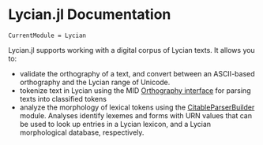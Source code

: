 # Lycian.jl Documentation
```@meta
CurrentModule = Lycian
```


Lycian.jl supports working with a digital corpus of Lycian texts.  It allows you to:

- validate the orthography of a text, and convert between an ASCII-based orthography and the Lycian range of Unicode.
- tokenize text in Lycian using the MID [Orthography interface](https://hcmid.github.io/Orthography.jl/stable/) for parsing texts into classified tokens
- analyze the morphology of lexical tokens using the [CitableParserBuilder](https://neelsmith.github.io/CitableParserBuilder.jl/stable/) module.  Analyses identify lexemes and forms with URN values that can be used to look up entries in a Lycian lexicon, and a Lycian morphological database, respectively.
